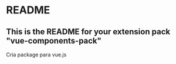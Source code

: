 # README

## This is the README for your extension pack "vue-components-pack"

Cria package para vue.js
